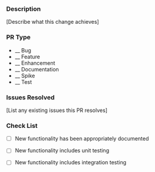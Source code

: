 ### Description

[Describe what this change achieves]

### PR Type

- __ Bug
- __ Feature
- __ Enhancement
- __ Documentation
- __ Spike
- __ Test

### Issues Resolved

[List any existing issues this PR resolves]

### Check List

- [ ] New functionality has been appropriately documented
- [ ] New functionality includes unit testing
- [ ] New functionality includes integration testing

